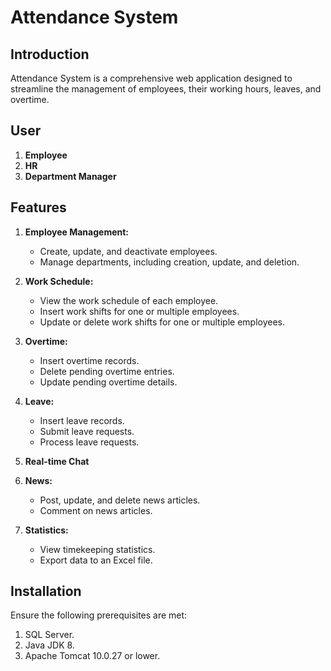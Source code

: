 # Attendance System

## Introduction
Attendance System is a comprehensive web application designed to streamline the management of employees, their working hours, leaves, and overtime.

## User
1. **Employee**
2. **HR**
3. **Department Manager**

## Features

1. **Employee Management:**
    - Create, update, and deactivate employees.
    - Manage departments, including creation, update, and deletion.

2. **Work Schedule:**
    - View the work schedule of each employee.
    - Insert work shifts for one or multiple employees.
    - Update or delete work shifts for one or multiple employees.

3. **Overtime:**
    - Insert overtime records.
    - Delete pending overtime entries.
    - Update pending overtime details.

4. **Leave:**
    - Insert leave records.
    - Submit leave requests.
    - Process leave requests.

5. **Real-time Chat**

6. **News:**
    - Post, update, and delete news articles.
    - Comment on news articles.

7. **Statistics:**
    - View timekeeping statistics.
    - Export data to an Excel file.

## Installation
Ensure the following prerequisites are met:
1. SQL Server.
2. Java JDK 8.
3. Apache Tomcat 10.0.27 or lower.
